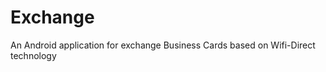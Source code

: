 Exchange
===========

An Android application for exchange Business Cards based on Wifi-Direct technology
